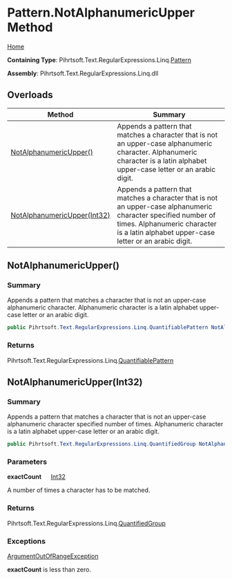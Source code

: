 # Pattern\.NotAlphanumericUpper Method

[Home](../../../../../../README.md)

**Containing Type**: Pihrtsoft\.Text\.RegularExpressions\.Linq\.[Pattern](../README.md)

**Assembly**: Pihrtsoft\.Text\.RegularExpressions\.Linq\.dll

## Overloads

| Method | Summary |
| ------ | ------- |
| [NotAlphanumericUpper()](#Pihrtsoft_Text_RegularExpressions_Linq_Pattern_NotAlphanumericUpper) | Appends a pattern that matches a character that is not an upper\-case alphanumeric character\. Alphanumeric character is a latin alphabet upper\-case letter or an arabic digit\. |
| [NotAlphanumericUpper(Int32)](#Pihrtsoft_Text_RegularExpressions_Linq_Pattern_NotAlphanumericUpper_System_Int32_) | Appends a pattern that matches a character that is not an upper\-case alphanumeric character specified number of times\. Alphanumeric character is a latin alphabet upper\-case letter or an arabic digit\. |

## NotAlphanumericUpper\(\) <a name="Pihrtsoft_Text_RegularExpressions_Linq_Pattern_NotAlphanumericUpper"></a>

### Summary

Appends a pattern that matches a character that is not an upper\-case alphanumeric character\. Alphanumeric character is a latin alphabet upper\-case letter or an arabic digit\.

```csharp
public Pihrtsoft.Text.RegularExpressions.Linq.QuantifiablePattern NotAlphanumericUpper()
```

### Returns

Pihrtsoft\.Text\.RegularExpressions\.Linq\.[QuantifiablePattern](../../QuantifiablePattern/README.md)

## NotAlphanumericUpper\(Int32\) <a name="Pihrtsoft_Text_RegularExpressions_Linq_Pattern_NotAlphanumericUpper_System_Int32_"></a>

### Summary

Appends a pattern that matches a character that is not an upper\-case alphanumeric character specified number of times\. Alphanumeric character is a latin alphabet upper\-case letter or an arabic digit\.

```csharp
public Pihrtsoft.Text.RegularExpressions.Linq.QuantifiedGroup NotAlphanumericUpper(int exactCount)
```

### Parameters

**exactCount** &emsp; [Int32](https://docs.microsoft.com/en-us/dotnet/api/system.int32)

A number of times a character has to be matched\.

### Returns

Pihrtsoft\.Text\.RegularExpressions\.Linq\.[QuantifiedGroup](../../QuantifiedGroup/README.md)

### Exceptions

[ArgumentOutOfRangeException](https://docs.microsoft.com/en-us/dotnet/api/system.argumentoutofrangeexception)

**exactCount** is less than zero\.

